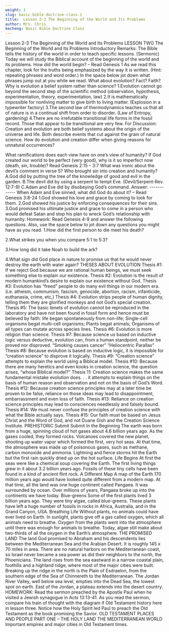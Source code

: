 ```yaml
---
weight: 1
slug: basic-bible-doctrine-class-1
title:  Lesson 2-3 The Beginning of the World and Its Problems
author: Mrs. Chris
kecheng: Basic Bible Doctrine Class
---
```


Lesson 2-3 The Beginning of the World and Its Problems
LESSON TWO
The Beginning of the World and Its Problems
Introductory Remarks:
The Bible tells the history of the world in order to teach specific lessons. (Sermonic)
Today we will study the Biblical account of the beginning of the world and its problems.
How did the world begin? – Read Genesis 1
As we read this chapter, look for the truths being emphasized by the way it is written. (Hint: repeating phrases and word order.) In the space below jot down what phrases jump out at you while we read.
What about evolution?
Fact?         Faith?
Why is evolution a belief system rather than science?
1.Evolution cannot go beyond the second step of the scientific method (observation, hypothesis, experimentation, theory, experimentation, law)
2.It is mathematically impossible for nonliving matter to give birth to living matter. (Explosion in a typewriter factory)
3.The second law of thermodynamics teaches us that all of nature is in a continual shift from order to disorder. (Law of Entropy, gardening)
4.There are no irrefutable transitional life forms in the fossil record. Those that appear to be transitional are very few.
For Discussion:
Creation and evolution are both belief systems about the origin of the universe and life. Both describe events that cut against the grain of natural science. How do evolution and creation differ when giving reasons for unnatural occurrences?

What ramifications does each view have on one’s view of humanity?
If God created our world to be perfect (very good), why is it so imperfect now (death, sin, trouble)?
Read Genesis 2:15 – 3:7
What was ironic about the devil’s comment in verse 5?
Who brought sin into creation and humanity?
A.God did by putting the tree of the knowledge of good and evil in the garden.
B.The devil did by using a serpent to tempt Eve. (Devil/Serpent-Rev. 12:7-9)
C.Adam and Eve did by disobeying God’s command.
Answer: ------------
When Adam and Eve sinned, what did God do about it? – Read Genesis 3:8-24
1.God showed his love and grace by coming to look for them.
2.God showed his justice by enforcing consequences for their sins.
3.God promised his ultimate justice and grace to come in a person who would defeat Satan and stop his plan to wreck God’s relationship with humanity.
Homework:
Read Genesis 4-9 and answer the following questions. Also, use the space below to jot down any questions you might have as you read.
1.How did the first person to die meet his death?

2.What strikes you when you compare 5:1 to 5:3?

3.How long did it take Noah to build the ark?

4.What sign did God place in nature to promise us that he would never destroy the earth with water again?
THESES ABOUT EVOLUTION
Thesis #1: If we reject God because we are rational human beings, we must seek something else to explain our existence.
Thesis #2: Evolution is the result of modern humankind’s desire to explain our existence without God.
Thesis #3: Evolution has “freed” people to do many evil things in our modern era. (i.e. atheism, communism, fascism, genocide, abortion, racism, infanticide, euthanasia, crime, etc,)
Thesis #4: Evolution strips people of human dignity, telling them they are glorified monkeys and not God’s special creation.
Thesis #5: The basic tenets of evolution cannot be reproduced in the laboratory and have not been found in fossil form and hence must be believed by faith:
life began spontaneously from non-life;
Single-cell organisms begat multi-cell organisms;
Plants begat animals;
Organisms of all types can mutate across species lines.
Thesis #6: Evolution is more religion than science.
Thesis #7: Because science us based on inductive logic versus deductive, evolution can, from a human standpoint, neither be proved nor disproved.
“Smoking causes cancer”
“Heliocentric Parallax”
Thesis #8: Because evolution is based on inductive logic, it is impossible for “creation science” to disprove it logically.
Thesis #9: “Creation science” attempts to explain the world using a Biblical model.
Thesis #10: Because there are many heretics and even kooks in creation science, the question arises, “whose Biblical model?”
Thesis 11: Creation science makes the same fundamental mistake evolution does. . . it attempts to explain things on the basis of human reason and observation and not on the basis of God’s Word.
Thesis #12: Because creation science principles may at a later time be proven to be false, reliance on those ideas may lead to disappointment, embarrassment and even loss of faith.
Thesis #13: Reliance on creation science principles may lead to consciences needlessly and falsely bound.
Thesis #14: We must never confuse the principles of creation science with what the Bible actually says.
Thesis #15: Our faith must be based on Jesus Christ and the Word of God, and not Duane Gish and the Creation Science Institute.
PREHISTORIC
Submit
Submit
In the Beginning
The earth was born from a huge, spinning cloud
of hot gases about 4.6 billion years ago. As the
gases cooled, they formed rocks. Volcanoes
covered the new planet, shooting up water
vapor which formed the first, very hot seas.
At that time, the atmosphere was made up of
poisonous gases, such as methane, carbon
monoxide and ammonia. Lightning and fierce
storms hit the Earth but the first rain quickly
dried up on the hot surface.
Life Begins
At first the seas were like a chemical soup
covering the Earth. The first living things
grew in it about 3.2 billion years ago.
Fossils of these tiny cells have been found
in a kind of ancient flint rock.
A Different Map
A map of the Earth 170 million years ago would have looked quite different from a modern map. At that time, all the land was one huge continent called Pangaea. It was surrounded by ocean. Over millions of years, Pangaea broke up into the continents we have today.
Blue-greens
Some of the first plants lived 3 billion years ago. They were tiny algae, called blue-greens. These plants have left a huge number of fossils in rocks in Africa, Australia, and in the Grand Canyon, USA.	Breathing Life
Without plants, no animals could have ever lived on Earth. In sunlight, plants give off a gas called oxygen, which all animals need to breathe. Oxygen from the plants went into the atmosphere until there was enough for animals to breathe. Today, algae still make about two-thirds of all the oxygen in the Earth’s atmosphere.
THE PROMISED LAND
The land God promised to Abraham and his descendents lies between the Mediterranean Sea and the Arabian Desert. It is roughly 145 x 70 miles in area.
There are no natural harbors on the Mediterranean coast, so Israel never became a sea power as did their neighbors to the north, the Phoenicians.
The land rises from the sea eastward in a narrow coastal plain, foothills and a highland ridge, where most of the major cities were built. Breaking up the ridge in the north is the Plain of Esdraelon, from the southern edge of the Sea of Chinnereth to the Mediterranean. The Jordan River Valley, well below sea level, empties into the Dead Sea, the lowest spot on earth. East of the Jordan, a plateau extends into the desert country.
HOMEWORK: Read the sermon preached by the Apostle Paul when he visited a Jewish synagogue in Acts 13:13-41. As you read the sermon, compare his train of thought with the diagram if Old Testament history here in lesson three. Notice how the Holy Spirit led Paul to preach the Old Testament as the book promising the Savior.
OLD TESTAMENT PLACES AND PEOPLE
PART ONE – THE HOLY LAND
THE MEDITERRANEAN WORLD
Important empires and major cities in Old Testament times.
